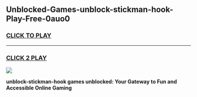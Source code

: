 
## Unblocked-Games-unblock-stickman-hook-Play-Free-0auo0
<h3>
<a href="https://premium76.site?title=unblock-stickman-hook&ref=18A1">CLICK TO PLAY</a></h3>
<hr>

<h3>
<a href="https://premium76.site?title=unblock-stickman-hook&ref=18A1">CLICK 2 PLAY</a>
  
</h3>

<a href="https://premium76.site?title=unblock-stickman-hook&ref=18A1"><img src="https://clearcache.store/games.png"></a>


**unblock-stickman-hook games unblocked: Your Gateway to Fun and Accessible Online Gaming**
